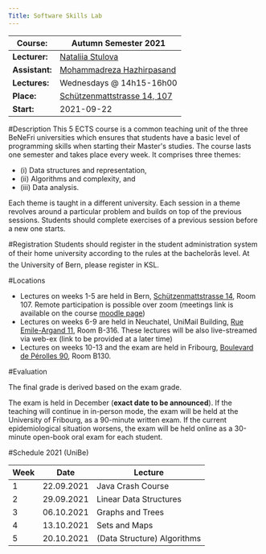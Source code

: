 ```yaml
---
Title: Software Skills Lab
---
```



|**Course:**|Autumn Semester 2021
|---|---
|**Lecturer:**|[Nataliia Stulova](%base_url%/staff/Nataliia-Stulova)
|**Assistant:**|[Mohammadreza Hazhirpasand](%base_url%/staff/MohammadrezaHazhirpasand)
|**Lectures:**|Wednesdays @ 14h15-16h00
|**Place:**|[Schützenmattstrasse 14, 107](%base_url%/contact/maps)
|**Start:**|2021-09-22


#Description
This 5 ECTS course is a common teaching unit of the three BeNeFri universities which ensures that students have a basic level of programming skills when starting their Master's studies. The course lasts one semester and takes place every week. It comprises three themes:

-  (i) Data structures and representation,
-  (ii) Algorithms and complexity, and
-  (iii) Data analysis.

Each theme is taught in a different university. Each session in a theme revolves around a particular problem and builds on top of the previous sessions. Students should complete exercises of a previous session before a new one starts. 

#Registration
Students should register in the student administration system of their home university according to the rules at the bachelorâs level. At the University of Bern, please register in KSL.

#Locations


-  Lectures on weeks 1-5 are held in Bern, [Schützenmattstrasse 14](http://scg.unibe.ch/contact/maps?_s=YB3O_hbhFkep2tbN&_k=t4PDv_ra&_n&18), Room 107. Remote participation is possible over zoom (meetings link is available on the course [moodle page](https://moodle.unine.ch/course/view.php?id=6845))
-  Lectures on weeks 6-9 are held in Neuchatel, UniMail Building, [Rue Emile-Argand 11](https://goo.gl/maps/53kT1mWwyEDcY3Ch9), Room B-316. These lectures will be also live-streamed via web-ex (link to be provided at a later time)
-  Lectures on weeks 10-13 and the exam are held in Fribourg, [Boulevard de Pérolles 90](https://goo.gl/maps/KfvqLjn3awewFnT96), Room B130.

#Evaluation

The final grade is derived based on the exam grade.

The exam is held in December (**exact date to be announced**). If the teaching will continue in in-person mode, the exam will be held at the University of Fribourg, as a 90-minute written exam. If the current epidemiological situation worsens, the exam will be held online as a 30-minute open-book oral exam for each student.

#Schedule 2021 (UniBe)

|**Week**	|	**Date**		|	**Lecture**
|---|---|---
|	1	|	22.09.2021		|	Java Crash Course
|	2	|	29.09.2021	     	|	Linear Data Structures
|	3	|	06.10.2021		|	Graphs and Trees
|	4	|	13.10.2021		|	Sets and Maps
|	5	|	20.10.2021		|	(Data Structure) Algorithms
